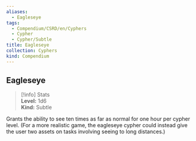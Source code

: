 ```yaml
---
aliases:
  - Eagleseye
tags:
  - Compendium/CSRD/en/Cyphers
  - Cypher
  - Cypher/Subtle
title: Eagleseye
collection: Cyphers
kind: Compendium
---
```

## Eagleseye  
>[!info] Stats  
> **Level:** 1d6  
> **Kind:** Subtle
  
Grants the ability to see ten times as far as normal for one hour per cypher level. (For a more realistic game, the eagleseye cypher could instead give the user two assets on tasks involving seeing to long distances.)